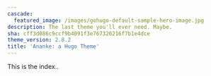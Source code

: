 ```yaml
---
cascade:
  featured_image: /images/gohugo-default-sample-hero-image.jpg
description: The last theme you'll ever need. Maybe.
sha: cff3d086c9ccf9b4091f3e767320216f7b1e4dce
theme_version: 2.8.2
title: 'Ananke: a Hugo Theme'
---
```

This is the index..
